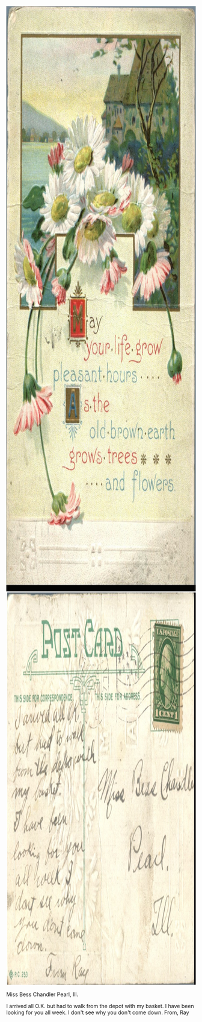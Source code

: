 <html><body><a href="/wp-content/uploads/1900/10/postcard-2014-20140403_18051738_0003.jpg"><img class="alignnone size-full wp-image-977" src="/wp-content/uploads/1900/10/postcard-2014-20140403_18051738_0003.jpg" alt="postcard-2014-20140403_18051738_0003" width="1048" height="1552"></a><a href="/wp-content/uploads/1900/10/postcard-2014-20140403_18052453_0004.jpg"><img class="alignnone size-full wp-image-978" src="/wp-content/uploads/1900/10/postcard-2014-20140403_18052453_0004.jpg" alt="postcard-2014-20140403_18052453_0004" width="1583" height="1040"></a><a href="http://107.170.91.122/wp-content/uploads/2014/04/postcard-2014-20140403_18052453_0004.jpg">
</a>

Miss Bess Chandler
Pearl, Ill.

I arrived all O.K. but had to walk from the depot with my basket. I have been looking for you all week. I don't see why you don't come down.
From,
Ray

 </body></html>